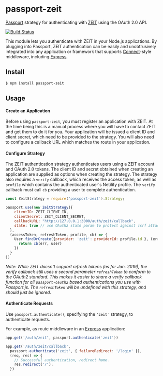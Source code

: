 # passport-zeit
[Passport](http://passportjs.org/) strategy for authenticating with
[ZEIT](https://www.zeit.co/) using the OAuth 2.0 API.
 
[![Build Status](https://travis-ci.com/skogsmaskin/passport-zeit.svg?branch=master)](https://travis-ci.com/skogsmaskin/passport-zeit)

This module lets you authenticate with ZEIT in your Node.js applications.
By plugging into Passport, ZEIT authentication can be easily and
unobtrusively integrated into any application or framework that supports
[Connect](http://www.senchalabs.org/connect/)-style middleware, including
[Express](http://expressjs.com/).


## Install

```bash
$ npm install passport-zeit
```

## Usage

#### Create an Application

Before using `passport-zeit`, you must register an application with ZEIT.
At the time being this is a manual process where you will have to contact ZEIT and get them to do it for you. Your application will be issued a client ID and client secret, which need to be provided to the strategy. You will also need to configure a callback URL which matches the route in your application.

#### Configure Strategy

The ZEIT authentication strategy authenticates users using a ZEIT account
and OAuth 2.0 tokens. The client ID and secret obtained when creating an
application are supplied as options when creating the strategy. The strategy
also requires a `verify` callback, which receives the access token, as well as 
`profile` which contains the authenticated user's Netilify profile. 
The `verify` callback must call `cb` providing a user to complete authentication.

```js
const ZeitStrategy = require('passport-zeit').Strategy;

passport.use(new ZeitStrategy({
    clientID: ZEIT_CLIENT_ID,
    clientSecret: ZEIT_CLIENT_SECRET,
    callbackURL: "http://127.0.0.1:3000/auth/zeit/callback",
    state: true // use OAuth2 state param to protect against csrf attacks (requries express-session)
  },
  (accessToken, refreshToken, profile, cb) => {
    User.findOrCreate({provider: 'zeit': providerId: profile.id }, (err, user) => {
      return cb(err, user)
    })
  }
))
```

*Note: While ZEIT doesn't support refresh tokens (as for Jan. 2019),
the verify callback still uses a second parameter `refreshToken` to conform
to the OAuth2 standard. This makes it easier to  share a verify callback function
for all `passport-oauth2` based authentications you use with Passport.js.
The `refreshToken` will be undefined with this strategy, and should just be ignored.*

#### Authenticate Requests

Use `passport.authenticate()`, specifying the `'zeit'` strategy, to
authenticate requests.

For example, as route middleware in an [Express](http://expressjs.com/)
application:

```js
app.get('/auth/zeit', passport.authenticate('zeit'))

app.get('/auth/zeit/callback', 
  passport.authenticate('zeit', { failureRedirect: '/login' }),
  (req, res) => {
    // Successful authentication, redirect home.
    res.redirect('/');
  })
```
